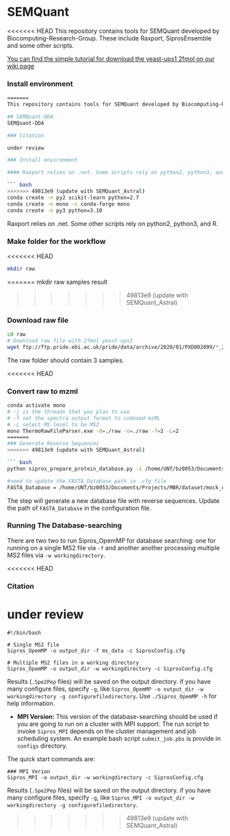 # SEMQuant

<<<<<<< HEAD
This repository contains tools for SEMQuant developed by Biocomputing-Research-Group. These include Raxport, SiprosEnsemble and some other scripts.

[You can find the simple tutorial for download the yeast-ups1 2fmol on our wiki page](https://github.com/xyz1396/SiprosToolKits-Sipros4/wiki/13C-labeled-E.-coli-SIP-proteomic-search-tutorial)

### Install environment

```bash
=======
This repository contains tools for SEMQuant developed by Biocomputing-Research-Group. These include Raxport, SiprosEnsemble, Sipros5 and some scripts. there are two pipeline for SEMQuant: SEMQUant-DDA and SEMQuant-DIA.

## SEMQuant-DDA
SEMQuant-DDA 

### Citation

under review

### Install environment

#### Raxport relies on .net. Some scripts rely on python2, python3, and R.

``` bash
>>>>>>> 49813e9 (update with SEMQuant_Astral)
conda create -n py2 scikit-learn python=2.7
conda create -n mono -c conda-forge mono
conda create -n py3 python=3.10
```
Raxport relies on .net. Some other scripts rely on python2, python3, and R.

### Make folder for the workflow

<<<<<<< HEAD
```bash
mkdir raw 
```
=======
mkdir raw samples result
>>>>>>> 49813e9 (update with SEMQuant_Astral)

### Download raw file

``` bash
cd raw 
# Download raw file with 2fmol yeast-ups1
wget ftp://ftp.pride.ebi.ac.uk/pride/data/archive/2020/01/PXD002099/*_2fmol*.raw
```
The raw folder should contain 3 samples.

<<<<<<< HEAD
### Convert raw to mzml

```bash
conda activate mono
# -j is the threads that you plan to use
# -f set the spectra output format to indexed mzML
# -L select MS level to be MS2
mono ThermoRawFileParser.exe -d=./raw -o=./raw -f=2 -L=2 
=======
### Generate Reverse Sequences
>>>>>>> 49813e9 (update with SEMQuant_Astral)

``` bash
python sipros_prepare_protein_database.py -i /home/UNT/bz0053/Documents/Projects/MBR/dataset/yeast_ups/yeast_ups.fasta -o yeast_ups_rev.fasta -c ../configs/SiprosConfig_yeast.cfg

#need to update the FASTA_Database path in .cfg file 
FASTA_Database = /home/UNT/bz0053/Documents/Projects/MBR/dataset/mock_uneven/Mock_Comm_RefDB_V3_rev.fasta
```
The step will generate a new database file with reverse sequences. Update the path of `FASTA_Database` in the configuration file.

### Running The Database-searching

There are two two to run Sipros_OpemMP for database searching: one for running on a single MS2 file via `-f` and another another processing multiple MS2 files via `-w workingdirectory`.

<<<<<<< HEAD

### Citation

under review
=======
```
#!/bin/bash

# Single MS2 file
Sipros_OpemMP -o output_dir -f ms_data -c SiprosConfig.cfg

# Multiple MS2 files in a working directory
Sipros_OpemMP -o output_dir -w workingdirectory -c SiprosConfig.cfg

```
Results (`.Spe2Pep` files) will be saved on the output directory. if you have many configure files, specify `-g`, like `Sipros_OpemMP -o output_dir -w workingdirectory -g configurefiledirectory`. Use `./Sipros_OpemMP -h` for help information. 

* __MPI Version:__ This version of the database-searching should be used if you are going to run on a cluster with MPI support. The run script to invoke `Sipros_MPI` depends on the cluster management and job scheduling system. An example bash script `submit_job.pbs` is provide in `configs` directory.
 
The quick start commands are:
```
### MPI Verion 
Sipros_MPI -o output_dir -w workingdirectory -c SiprosConfig.cfg

```
Results (`.Spe2Pep` files) will be saved on the output directory. if you have many configure files, specify `-g`, like `Sipros_MPI -o output_dir -w workingdirectory -g configurefiledirectory`.
 
>>>>>>> 49813e9 (update with SEMQuant_Astral)
